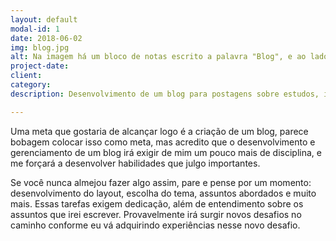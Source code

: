 ```yaml
---
layout: default
modal-id: 1
date: 2018-06-02
img: blog.jpg
alt: Na imagem há um bloco de notas escrito a palavra "Blog", e ao lado uma xícara de café.
project-date: 
client: 
category: 
description: Desenvolvimento de um blog para postagens sobre estudos, ideias, viajens ou qualquer coisa que acontecer.  

---
```


Uma meta que gostaria de alcançar logo é a criação de um blog, parece bobagem colocar isso como meta, mas acredito que o desenvolvimento e gerenciamento de um blog irá exigir de mim um pouco mais de disciplina, e me forçará a desenvolver habilidades que julgo importantes.

Se você nunca almejou fazer algo assim, pare e pense por um momento: desenvolvimento do layout, escolha do tema, assuntos abordados e muito mais. Essas tarefas exigem dedicação, além de entendimento sobre os assuntos que irei escrever. Provavelmente irá surgir novos desafios no caminho conforme eu vá adquirindo experiências nesse novo desafio.
